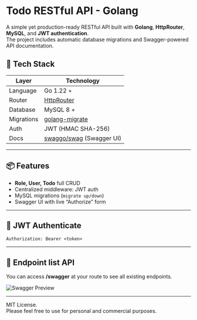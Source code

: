 # Todo RESTful API - Golang
A simple yet production-ready RESTful API built with **Golang**, **HttpRouter**, **MySQL**, and **JWT authentication**.  
The project includes automatic database migrations and Swagger-powered API documentation.

## 🚀 Tech Stack

| Layer          | Technology |
|----------------|------------|
| Language       | Go 1.22 +  |
| Router         | [HttpRouter](https://github.com/julienschmidt/httprouter) |
| Database       | MySQL 8 +  |
| Migrations     | [golang-migrate](https://github.com/golang-migrate/migrate) |
| Auth           | JWT (HMAC SHA-256) |
| Docs           | [swaggo/swag](https://github.com/swaggo/swag) (Swagger UI) |

---

## 📦 Features

- **Role, User, Todo** full CRUD
- Centralized middleware: JWT auth
- MySQL migrations (`migrate up/down`)
- Swagger UI with live “Authorize” form

---

## 🔐 JWT Authenticate

```Authorization: Bearer <token>```

---

## 🚀 Endpoint list API
You can access **/swagger** at your route to see all existing endpoints.

![Swagger Preview](assets/swagger.png)

---


MIT License.  
Please feel free to use for personal and commercial purposes.

